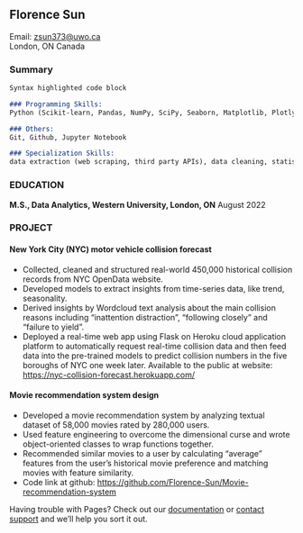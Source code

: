 ## Florence Sun

Email: zsun373@uwo.ca<br/>
London, ON Canada

### Summary



```markdown
Syntax highlighted code block

### Programming Skills: 
Python (Scikit-learn, Pandas, NumPy, SciPy, Seaborn, Matplotlib, Plotly, Bokeh, Requests, Beautiful Soup, Flask, Spark, TensorFlow), SQL, R, MS Office Suite

### Others:
Git, Github, Jupyter Notebook

### Specialization Skills:
data extraction (web scraping, third party APIs), data cleaning, statistical analysis, feature engineering, machine learning, data visualization, relational database structure 


```



### EDUCATION

**M.S., Data Analytics, Western University, London, ON**   		August 2022

### PROJECT

#### New York City (NYC) motor vehicle collision forecast 
- Collected, cleaned and structured real-world 450,000 historical collision records from NYC OpenData website.
- Developed models to extract insights from time-series data, like trend, seasonality.
- Derived insights by Wordcloud text analysis about the main collision reasons including “inattention distraction”, “following closely” and “failure to yield”. 
- Deployed a real-time web app using Flask on Heroku cloud application platform to automatically request real-time collision data and then feed data into the pre-trained models to predict collision numbers in the five boroughs of NYC one week later. 
Available to the public at website: https://nyc-collision-forecast.herokuapp.com/ 

#### Movie recommendation system design
- Developed a movie recommendation system by analyzing textual dataset of 58,000 movies rated by 280,000 users.
- Used feature engineering to overcome the dimensional curse and wrote object-oriented classes to wrap functions together. 
- Recommended similar movies to a user by calculating “average” features from the user’s historical movie preference and matching movies with feature similarity.
- Code link at github: https://github.com/Florence-Sun/Movie-recommendation-system




Having trouble with Pages? Check out our [documentation](https://docs.github.com/categories/github-pages-basics/) or [contact support](https://support.github.com/contact) and we’ll help you sort it out.
